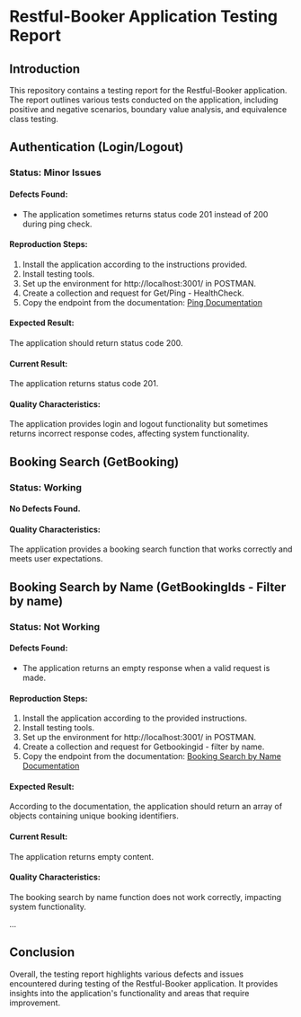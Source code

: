 # Restful-Booker Application Testing Report

## Introduction
This repository contains a testing report for the Restful-Booker application. The report outlines various tests conducted on the application, including positive and negative scenarios, boundary value analysis, and equivalence class testing.

## Authentication (Login/Logout)
### Status: Minor Issues
#### Defects Found:
- The application sometimes returns status code 201 instead of 200 during ping check.
#### Reproduction Steps:
1. Install the application according to the instructions provided.
2. Install testing tools.
3. Set up the environment for http://localhost:3001/ in POSTMAN.
4. Create a collection and request for Get/Ping - HealthCheck.
5. Copy the endpoint from the documentation: [Ping Documentation](https://restful-booker.herokuapp.com/ping)
#### Expected Result:
The application should return status code 200.
#### Current Result:
The application returns status code 201.
#### Quality Characteristics:
The application provides login and logout functionality but sometimes returns incorrect response codes, affecting system functionality.

## Booking Search (GetBooking)
### Status: Working
#### No Defects Found.
#### Quality Characteristics:
The application provides a booking search function that works correctly and meets user expectations.

## Booking Search by Name (GetBookingIds - Filter by name)
### Status: Not Working
#### Defects Found:
- The application returns an empty response when a valid request is made.
#### Reproduction Steps:
1. Install the application according to the provided instructions.
2. Install testing tools.
3. Set up the environment for http://localhost:3001/ in POSTMAN.
4. Create a collection and request for Getbookingid - filter by name.
5. Copy the endpoint from the documentation: [Booking Search by Name Documentation](https://restful-booker.herokuapp.com/booking?firstname=sally&lastname=brown)
#### Expected Result:
According to the documentation, the application should return an array of objects containing unique booking identifiers.
#### Current Result:
The application returns empty content.
#### Quality Characteristics:
The booking search by name function does not work correctly, impacting system functionality.

...

## Conclusion
Overall, the testing report highlights various defects and issues encountered during testing of the Restful-Booker application. It provides insights into the application's functionality and areas that require improvement.